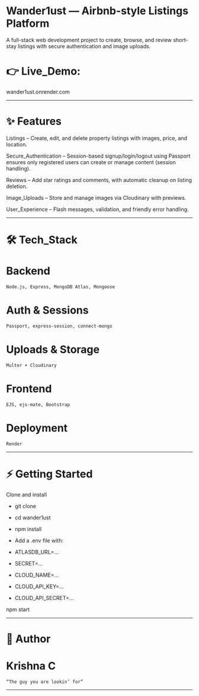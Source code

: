 # Wander1ust — Airbnb-style Listings Platform

A full-stack web development project to create, browse, and review short-stay listings with secure authentication and image uploads.

# 👉 Live_Demo:

wander1ust.onrender.com

---

# ✨ Features

Listings –
Create, edit, and delete property listings with images, price, and location.

Secure_Authentication –
Session-based signup/login/logout using Passport ensures only registered users can create or manage content (session handling).

Reviews –
Add star ratings and comments, with automatic cleanup on listing deletion.

Image_Uploads –
Store and manage images via Cloudinary with previews.

User_Experience –
Flash messages, validation, and friendly error handling.

---

# 🛠 Tech_Stack

# Backend

    Node.js, Express, MongoDB Atlas, Mongoose

# Auth & Sessions

    Passport, express-session, connect-mongo

# Uploads & Storage

    Multer + Cloudinary

# Frontend

    EJS, ejs-mate, Bootstrap

# Deployment

    Render

---

# ⚡ Getting Started

Clone and install

- git clone <repo-url>
- cd wander1ust
- npm install

- Add a .env file with:
- ATLASDB_URL=...
- SECRET=...
- CLOUD_NAME=...
- CLOUD_API_KEY=...
- CLOUD_API_SECRET=...

npm start

---

# 👤 Author

# Krishna C

    “The guy you are lookin’ for”

---
